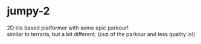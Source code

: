 # jumpy-2
2D tile based platformer with some epic parkour! <br>
similar to terraria, but a bit different. (cuz of the parkour and less quality lol)
